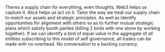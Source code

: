 Theres a supply chain for everything, even thoughts. Web3 helps us capture it. Alice helps us act on it. Tailor the way we treat our supply chain to match our assets and strategic principles. As well as identify opportunities for alignment with others so as to further mutual strategic plans which satisfy booth parties (killing 2 birds with one stone by working together). If we can identify a bird of equal value in the aggregate of all entities subscribing to this model of self governance, all trades can be made with no overhead. No conversation to a backing currency. 